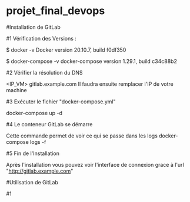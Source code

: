 # projet_final_devops

#Installation de GitLab

#1 Vérification des Versions :

$ docker -v
Docker version 20.10.7, build f0df350

$ docker-compose -v 
docker-compose version 1.29.1, build c34c88b2

#2 Vérifier la résolution du DNS

<IP_VM>    gitlab.example.com
Il faudra ensuite remplacer l'IP de votre machine

#3 Exécuter le fichier "docker-compose.yml"

docker-compose up -d

#4 Le conteneur GitLab se démarre

Cette commande permet de voir ce qui se passe dans les logs
docker-compose logs -f

#5 Fin de l'Installation

Après l'installation vous pouvez voir l'interface de connexion grace à l'url "http://gitlab.example.com"

#Utilisation de GitLab

#1 
